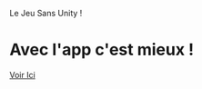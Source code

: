 
Le Jeu Sans Unity !
# Avec l'app c'est mieux !
[Voir Ici](https://06games.github.io/App.html)

<!--# Telechargement
[ici](https://github.com/06Games/Jeu/releases)
# Installation
## Pour les EXE
S'ouvre nativement avec windows
## Pour les 7z
Nécessite [7zip](http://www.7-zip.org/download.html)
## Pour les 001 et les 002
Telecharger les deux fichers et ouvrir **001** avec [7zip](http://www.7-zip.org/download.html).
Il est obligatoire d'avoir les deux fichers
## Pour les APP
S'ouvre nativement avec MacOs
## Pour les APK
S'ouvre avec android
### Installation
1. Paramettre
2. Securité
3. Source Inconnu-->
